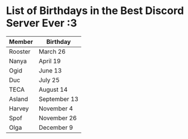 # List of Birthdays in the Best Discord Server Ever :3

Member | Birthday
------ | --------
Rooster | March 26
Nanya | April 19
Ogid | June 13
Duc | July 25
TECA | August 14
Asland | September 13
Harvey | November 4
Spof | November 26
Olga | December 9
